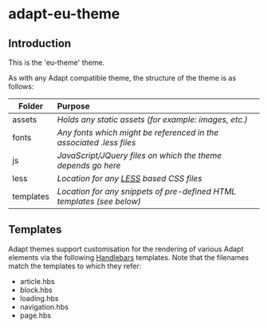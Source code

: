adapt-eu-theme
==============

Introduction
---
This is the 'eu-theme' theme.

As with any Adapt compatible theme, the structure of the theme is as follows:

| Folder        | Purpose|
| ------------- |:-------------|
| assets        | _Holds any static assets (for example: images, etc.)_|
| fonts         | _Any fonts which might be referenced in the associated .less files_      |   
| js            | _JavaScript/JQuery files on which the theme depends go here_      |
| less          | _Location for any [LESS](http://lesscss.org/) based CSS files_ |
| templates     | _Location for any snippets of pre-defined HTML templates (see below)_ |


Templates
---
Adapt themes support customisation for the rendering of various Adapt elements via the following [Handlebars](http://handlebarsjs.com/) templates.  Note that the filenames match the templates to which they refer:
* article.hbs
* block.hbs
* loading.hbs 
* navigation.hbs
* page.hbs
